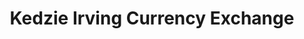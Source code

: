---
title: "Kedzie Irving Currency Exchange"
url: /chicago/kedzie-irving-currency-exchange/
shop: pawnbroker
---